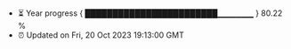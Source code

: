 - ⏳ Year progress { ████████████████████████▁▁▁▁▁▁ } 80.22 %
- ⏰ Updated on Fri, 20 Oct 2023 19:13:00 GMT

